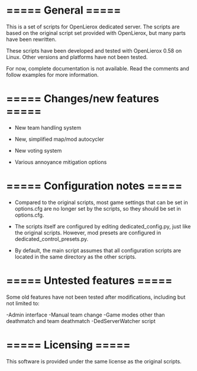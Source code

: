 ===== General =====
===================

This is a set of scripts for OpenLierox dedicated server.
The scripts are based on the original script set provided with OpenLierox,
but many parts have been rewritten.

These scripts have been developed and tested with OpenLierox 0.58 on Linux.
Other versions and platforms have not been tested.

For now, complete documentation is not available. Read the comments
and follow examples for more information.


===== Changes/new features =====
================================

- New team handling system

- New, simplified map/mod autocycler

- New voting system

- Various annoyance mitigation options


===== Configuration notes =====
===============================

- Compared to the original scripts, most game settings that can be set in
options.cfg are no longer set by the scripts, so they should be set
in options.cfg.

- The scripts itself are configured by editing dedicated_config.py, just
like the original scripts. However, mod presets are configured in 
dedicated_control_presets.py.

- By default, the main script assumes that all configuration scripts
are located in the same directory as the other scripts. 


===== Untested features =====
=============================

Some old features have not been tested after modifications, 
including but not limited to:

-Admin interface
-Manual team change
-Game modes other than deathmatch and team deathmatch
-DedServerWatcher script


===== Licensing =====
=====================

This software is provided under the same license as
the original scripts.
